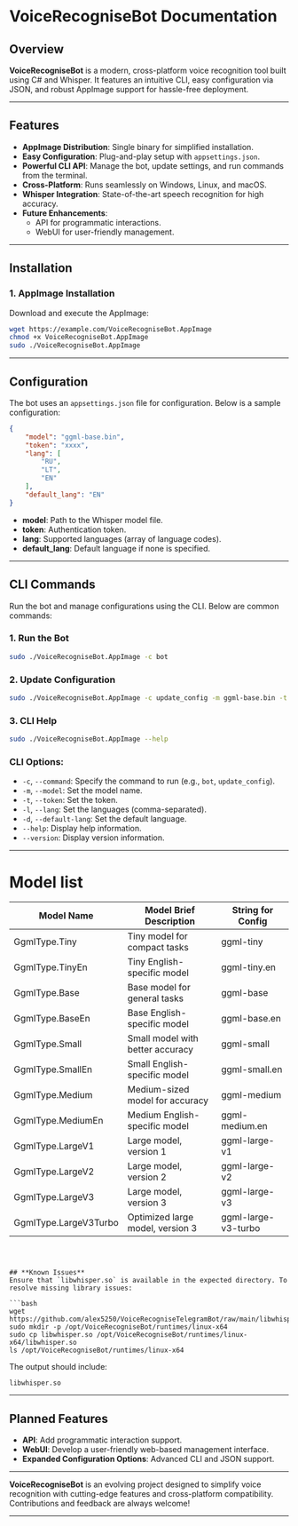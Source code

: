 
# **VoiceRecogniseBot Documentation**

## **Overview**

**VoiceRecogniseBot** is a modern, cross-platform voice recognition tool built using C# and Whisper. It features an intuitive CLI, easy configuration via JSON, and robust AppImage support for hassle-free deployment.

---

## **Features**
- **AppImage Distribution**: Single binary for simplified installation.
- **Easy Configuration**: Plug-and-play setup with `appsettings.json`.
- **Powerful CLI API**: Manage the bot, update settings, and run commands from the terminal.
- **Cross-Platform**: Runs seamlessly on Windows, Linux, and macOS.
- **Whisper Integration**: State-of-the-art speech recognition for high accuracy.
- **Future Enhancements**:
  - API for programmatic interactions.
  - WebUI for user-friendly management.

---

## **Installation**

### **1. AppImage Installation**
Download and execute the AppImage:

```bash
wget https://example.com/VoiceRecogniseBot.AppImage
chmod +x VoiceRecogniseBot.AppImage
sudo ./VoiceRecogniseBot.AppImage
```

---

## **Configuration**

The bot uses an `appsettings.json` file for configuration. Below is a sample configuration:

```json
{
    "model": "ggml-base.bin",
    "token": "xxxx",
    "lang": [
        "RU",
        "LT",
        "EN"
    ],
    "default_lang": "EN"
}
```

- **model**: Path to the Whisper model file.
- **token**: Authentication token.
- **lang**: Supported languages (array of language codes).
- **default_lang**: Default language if none is specified.

---

## **CLI Commands**

Run the bot and manage configurations using the CLI. Below are common commands:

### **1. Run the Bot**
```bash
sudo ./VoiceRecogniseBot.AppImage -c bot
```

### **2. Update Configuration**
```bash
sudo ./VoiceRecogniseBot.AppImage -c update_config -m ggml-base.bin -t xxxx -l RU,LT,EN -d EN
```

### **3. CLI Help**
```bash
sudo ./VoiceRecogniseBot.AppImage --help
```

### **CLI Options:**
- `-c`, `--command`: Specify the command to run (e.g., `bot`, `update_config`).
- `-m`, `--model`: Set the model name.
- `-t`, `--token`: Set the token.
- `-l`, `--lang`: Set the languages (comma-separated).
- `-d`, `--default-lang`: Set the default language.
- `--help`: Display help information.
- `--version`: Display version information.

---


# Model list
| **Model Name**       | **Model Brief Description**         | **String for Config**    |
|-----------------------|-------------------------------------|-------------------------|
| GgmlType.Tiny         | Tiny model for compact tasks       | ggml-tiny               |
| GgmlType.TinyEn       | Tiny English-specific model        | ggml-tiny.en            |
| GgmlType.Base         | Base model for general tasks       | ggml-base               |
| GgmlType.BaseEn       | Base English-specific model        | ggml-base.en            |
| GgmlType.Small        | Small model with better accuracy   | ggml-small              |
| GgmlType.SmallEn      | Small English-specific model       | ggml-small.en           |
| GgmlType.Medium       | Medium-sized model for accuracy    | ggml-medium             |
| GgmlType.MediumEn     | Medium English-specific model      | ggml-medium.en          |
| GgmlType.LargeV1      | Large model, version 1             | ggml-large-v1           |
| GgmlType.LargeV2      | Large model, version 2             | ggml-large-v2           |
| GgmlType.LargeV3      | Large model, version 3             | ggml-large-v3           |
| GgmlType.LargeV3Turbo | Optimized large model, version 3   | ggml-large-v3-turbo     |
```



## **Known Issues**
Ensure that `libwhisper.so` is available in the expected directory. To resolve missing library issues:

```bash
wget https://github.com/alex5250/VoiceRecogniseTelegramBot/raw/main/libwhisper.so
sudo mkdir -p /opt/VoiceRecogniseBot/runtimes/linux-x64
sudo cp libwhisper.so /opt/VoiceRecogniseBot/runtimes/linux-x64/libwhisper.so
ls /opt/VoiceRecogniseBot/runtimes/linux-x64
```

The output should include:
```plaintext
libwhisper.so
```

---

## **Planned Features**
- **API**: Add programmatic interaction support.
- **WebUI**: Develop a user-friendly web-based management interface.
- **Expanded Configuration Options**: Advanced CLI and JSON support.

---

**VoiceRecogniseBot** is an evolving project designed to simplify voice recognition with cutting-edge features and cross-platform compatibility. Contributions and feedback are always welcome!
****
